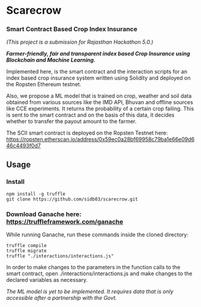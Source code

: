 
# Scarecrow
### Smart Contract Based Crop Index Insurance
*(This project is a submission for Rajasthan Hackathon 5.0.)*


***Farmer-friendly, fair and transparent index based 
Crop Insurance using Blockchain and Machine Learning.***

Implemented here, is the smart contract and the interaction scripts for an index based crop insurance system written using Solidity and deployed on the Ropsten Ethereum testnet. 

Also, we propose a ML model that is trained on crop, weather and soil data obtained from various sources like the IMD API, Bhuvan and offline sources like CCE experiments. It returns the probability of a certain crop failing. This is sent to the smart contract and on the basis of this data, it decides whether to transfer the payout amount to the farmer.

The SCII smart contract is deployed on the Ropsten Testnet here: https://ropsten.etherscan.io/address/0x59ec0a28bf69958c79ba1e66e09d646c4493f0d7

## Usage
### Install
```script
npm install -g truffle
git clone https://github.com/sidb03/scarecrow.git
```
### Download Ganache here: https://truffleframework.com/ganache

While running Ganache, run these commands inside the cloned directory:
```script
truffle compile
truffle migrate
truffle "./interactions/interactions.js"
```
In order to make changes to the parameters in the function calls to the smart contract, open ./interactions/interactions.js and make changes to the declared variables as necessary.

_The ML model is yet to be implemented. It requires data that is only accessible after a partnership with the Govt._





